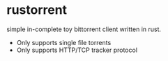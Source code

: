 # rustorrent
simple in-complete toy bittorrent client written in rust.
 - Only supports single file torrents
 - Only supports HTTP/TCP tracker protocol